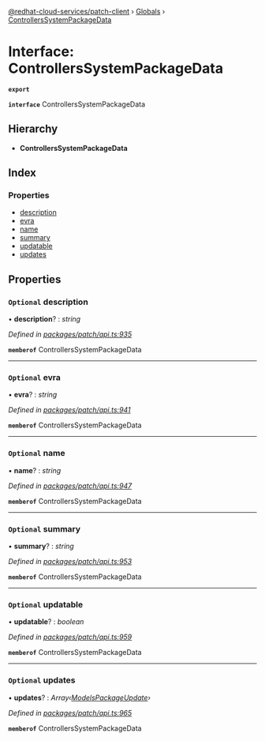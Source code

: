 [@redhat-cloud-services/patch-client](../README.md) › [Globals](../globals.md) › [ControllersSystemPackageData](controllerssystempackagedata.md)

# Interface: ControllersSystemPackageData

**`export`** 

**`interface`** ControllersSystemPackageData

## Hierarchy

* **ControllersSystemPackageData**

## Index

### Properties

* [description](controllerssystempackagedata.md#optional-description)
* [evra](controllerssystempackagedata.md#optional-evra)
* [name](controllerssystempackagedata.md#optional-name)
* [summary](controllerssystempackagedata.md#optional-summary)
* [updatable](controllerssystempackagedata.md#optional-updatable)
* [updates](controllerssystempackagedata.md#optional-updates)

## Properties

### `Optional` description

• **description**? : *string*

*Defined in [packages/patch/api.ts:935](https://github.com/RedHatInsights/javascript-clients/blob/86c9750/packages/patch/api.ts#L935)*

**`memberof`** ControllersSystemPackageData

___

### `Optional` evra

• **evra**? : *string*

*Defined in [packages/patch/api.ts:941](https://github.com/RedHatInsights/javascript-clients/blob/86c9750/packages/patch/api.ts#L941)*

**`memberof`** ControllersSystemPackageData

___

### `Optional` name

• **name**? : *string*

*Defined in [packages/patch/api.ts:947](https://github.com/RedHatInsights/javascript-clients/blob/86c9750/packages/patch/api.ts#L947)*

**`memberof`** ControllersSystemPackageData

___

### `Optional` summary

• **summary**? : *string*

*Defined in [packages/patch/api.ts:953](https://github.com/RedHatInsights/javascript-clients/blob/86c9750/packages/patch/api.ts#L953)*

**`memberof`** ControllersSystemPackageData

___

### `Optional` updatable

• **updatable**? : *boolean*

*Defined in [packages/patch/api.ts:959](https://github.com/RedHatInsights/javascript-clients/blob/86c9750/packages/patch/api.ts#L959)*

**`memberof`** ControllersSystemPackageData

___

### `Optional` updates

• **updates**? : *Array‹[ModelsPackageUpdate](modelspackageupdate.md)›*

*Defined in [packages/patch/api.ts:965](https://github.com/RedHatInsights/javascript-clients/blob/86c9750/packages/patch/api.ts#L965)*

**`memberof`** ControllersSystemPackageData
